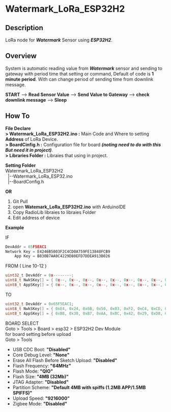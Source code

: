 # Watermark_LoRa_ESP32H2

## **Description**
LoRa node for **_Watermark_** Sensor using **_ESP32H2_**.

## **Overview**
System is automatic reading value from **_Watermark_** sensor and sending to gateway with period time that setting or command, Default of code is **1 minute period**. With can change period of sending time from downlink message.

**START** --> **Read Sensor Value** --> **Send Value to Gateway** --> **check downlink message** --> **Sleep**

## **How To**
**File Declare**\
**> Watermark_LoRa_ESP32H2.ino :** Main Code and Where to setting **Address** of LoRa Device.\
**> BoardCinfig.h :** Configuration file for board _**(noting need to do with this But need it in project)**_.\
**> Libraries Folder :** Libraies that using in project.

**Setting Folder**\
Watermark_LoRa_ESP32H2\
&nbsp;&nbsp;|--Watermark_LoRa_ESP32.ino\
&nbsp;&nbsp;|--BoardConfig.h

**OR**

1. Git Pull
2. open **Watemark_LoRa_ESP32H2.ino** with ArduinoIDE
3. Copy RadioLib libraies to libraies Folder
4. Edit address of device

**Example**

IF
``` cpp
DevAddr = 65F5EAC1
Network Key = E4246B5003F2C4CD0A759FE13848FCB9
    App Key = B830B7AA0C4229D80EFD7DDEA913B026
```
FROM ( Line 10-12 )
``` cpp
uint32_t DevAddr = 0x--------;
uint8_t NwkSKey[] = { 0x--, 0x--, 0x--, 0x--, 0x--, 0x--, 0x--, 0x--, 0x--, 0x--, 0x--, 0x--, 0x--, 0x--, 0x--, 0x-- };
uint8_t AppSKey[] = { 0x--, 0x--, 0x--, 0x--, 0x--, 0x--, 0x--, 0x--, 0x--, 0x--, 0x--, 0x--, 0x--, 0x--, 0x--, 0x-- };
```
TO
``` cpp
uint32_t DevAddr = 0x65F5EAC1;
uint8_t NwkSKey[] = { 0xE4, 0x24, 0x6B, 0x50, 0x03, 0xF2, 0xC4, 0xCD, 0x0A, 0x75, 0x9F, 0xE1, 0x38, 0x48, 0xFC, 0xB9 };
uint8_t AppSKey[] = { 0xB8, 0x30, 0xB7, 0xAA, 0x0C, 0x42, 0x29, 0xD8, 0x0E, 0xFD, 0x7D, 0xDE, 0xA9, 0x13, 0xB0, 0x26 };
```
BOARD SELECT\
Goto > Tools > Board > esp32 > ESP32H2 Dev Module\
for board setting before upload\
Goto > Tools
- USB CDC Boot: **"Disabled"**
- Core Debug Level: **"None"**
- Erase All Flash Before Sketch Upload: **"Disabled"**
- Flash Frequency: **"64MHz"**
- Flash Mode: **"QIO"**
- Flash Size: **"4MB (32Mb)"**
- JTAG Adapter: **"Disabled"**
- Partition Scheme: **"Default 4MB with spiffs (1.2MB APP/1.5MB SPIFFS)"**
- Upload Speed: **"9216000"**
- Zigbee Mode: **"Disabled"**
